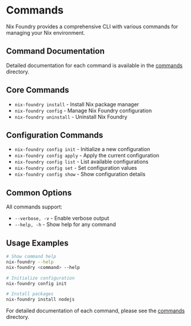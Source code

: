 # Commands

Nix Foundry provides a comprehensive CLI with various commands for managing your Nix environment.

## Command Documentation

Detailed documentation for each command is available in the [commands](./commands/nix-foundry.md) directory.

## Core Commands

- `nix-foundry install` - Install Nix package manager
- `nix-foundry config` - Manage Nix Foundry configuration
- `nix-foundry uninstall` - Uninstall Nix Foundry

## Configuration Commands

- `nix-foundry config init` - Initialize a new configuration
- `nix-foundry config apply` - Apply the current configuration
- `nix-foundry config list` - List available configurations
- `nix-foundry config set` - Set configuration values
- `nix-foundry config show` - Show configuration details

## Common Options

All commands support:
- `--verbose, -v` - Enable verbose output
- `--help, -h` - Show help for any command

## Usage Examples

```bash
# Show command help
nix-foundry --help
nix-foundry <command> --help

# Initialize configuration
nix-foundry config init

# Install packages
nix-foundry install nodejs
```

For detailed documentation of each command, please see the [commands](./commands/nix-foundry.md) directory.
